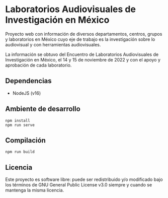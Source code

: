 # Laboratorios Audiovisuales de Investigación en México

Proyecto web con información de diversos departamentos, centros, grupos y laboratorios en México cuyo eje de trabajo es la investigación sobre lo audiovisual y con herramientas audiovisuales. 

La información se obtuvo del Encuentro de Laboratorios Audiovisuales de Investigación en México, el 14 y 15 de noviembre de 2022 y con el apoyo y aprobación de cada laboratorio.

## Dependencias

- NodeJS (v16)

## Ambiente de desarrollo
```
npm install
npm run serve
```

## Compilación
```
npm run build
```

## Licencia

Este proyecto es software libre: puede ser redistribuido y/o modificado bajo los términos de GNU General Public License v3.0 siempre y cuando se mantenga la misma licencia.

